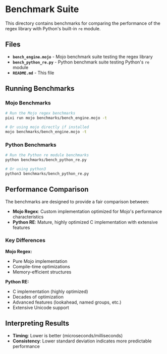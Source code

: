 # Benchmark Suite

This directory contains benchmarks for comparing the performance of the regex library with Python's built-in `re` module.

## Files

- **`bench_engine.mojo`** - Mojo benchmark suite testing the regex library
- **`bench_python_re.py`** - Python benchmark suite testing Python's `re` module
- **`README.md`** - This file

## Running Benchmarks

### Mojo Benchmarks
```bash
# Run the Mojo regex benchmarks
pixi run mojo benchmarks/bench_engine.mojo -t

# Or using mojo directly if installed
mojo benchmarks/bench_engine.mojo -t
```

### Python Benchmarks
```bash
# Run the Python re module benchmarks
python benchmarks/bench_python_re.py

# Or using python3
python3 benchmarks/bench_python_re.py
```


## Performance Comparison

The benchmarks are designed to provide a fair comparison between:

- **Mojo Regex**: Custom implementation optimized for Mojo's performance characteristics
- **Python RE**: Mature, highly optimized C implementation with extensive features

### Key Differences

**Mojo Regex:**
- Pure Mojo implementation
- Compile-time optimizations
- Memory-efficient structures

**Python RE:**
- C implementation (highly optimized)
- Decades of optimization
- Advanced features (lookahead, named groups, etc.)
- Extensive Unicode support

## Interpreting Results

- **Timing**: Lower is better (microseconds/milliseconds)
- **Consistency**: Lower standard deviation indicates more predictable performance
